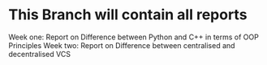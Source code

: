 # This Branch will contain all reports

Week one: Report on Difference between Python and C++ in terms of OOP Principles
Week two: Report on Difference between centralised and decentralised VCS

